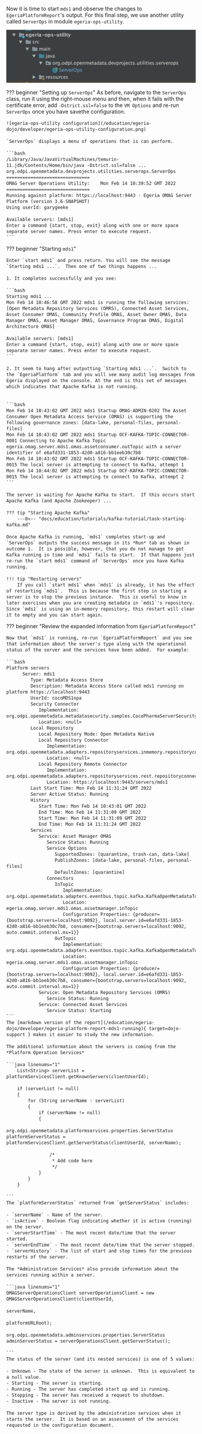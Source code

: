 <!-- SPDX-License-Identifier: CC-BY-4.0 -->
<!-- Copyright Contributors to the Egeria project. -->


Now it is time to start `mds1` and observe the changes to `EgeriaPlatformReport`'s output.  For this final step, we use another utility called `ServerOps` in module `egeria-ops-utility`.  

![egeria-ops-utility module](/education/egeria-dojo/developer/egeria-ops-utility-module.png)

??? beginner "Setting up `ServerOps`"
    As before, navigate to the `ServerOps` class, run it using the right-mouse menu and then, when it fails with the certificate error, add `-Dstrict.ssl=false` to the `VM Options` and re-run `ServerOps` once you have savethe configuration.
    
    ![egeria-ops-utility configuration](/education/egeria-dojo/developer/egeria-ops-utility-configuration.png)
    
    `ServerOps` displays a menu of operations that is can perform.
    
    ```bash
    /Library/Java/JavaVirtualMachines/temurin-11.jdk/Contents/Home/bin/java -Dstrict.ssl=false ... org.odpi.openmetadata.devprojects.utilities.serverops.ServerOps
    ===============================
    OMAG Server Operations Utility:    Mon Feb 14 10:39:52 GMT 2022
    ===============================
    Running against platform: https://localhost:9443 - Egeria OMAG Server Platform (version 3.6-SNAPSHOT)
    Using userId: garygeeke
    
    Available servers: [mds1]
    Enter a command {start, stop, exit} along with one or more space separate server names. Press enter to execute request.
    ```

??? beginner "Starting `mds1`"

    Enter `start mds1` and press return. You will see the message `Starting mds1 ...`.  Then one of two things happens ...
    
    1. It completes successfully and you see:
    
    ```bash
    Starting mds1 ...
    Mon Feb 14 10:46:58 GMT 2022 mds1 is running the following services: [Open Metadata Repository Services (OMRS), Connected Asset Services, Asset Consumer OMAS, Community Profile OMAS, Asset Owner OMAS, Data Manager OMAS, Asset Manager OMAS, Governance Program OMAS, Digital Architecture OMAS]
                
    Available servers: [mds1]
    Enter a command {start, stop, exit} along with one or more space separate server names. Press enter to execute request.
    ```
    
    2. It seem to hang after outputting `Starting mds1 ...`.  Switch to the `EgeriaPlatform` tab and you will see many audit log messages from Egeria displayed on the console. At the end is this set of messages which indicates that Apache Kafka is not running.
    
    
    ```bash
    Mon Feb 14 10:43:02 GMT 2022 mds1 Startup OMAG-ADMIN-0202 The Asset Consumer Open Metadata Access Service (OMAS) is supporting the following governance zones: [data-lake, personal-files, personal-files]
    Mon Feb 14 10:43:02 GMT 2022 mds1 Startup OCF-KAFKA-TOPIC-CONNECTOR-0001 Connecting to Apache Kafka Topic egeria.omag.server.mds1.omas.assetconsumer.outTopic with a server identifier of e6afd331-1853-42d0-a816-bb1eeb30c7b8
    Mon Feb 14 10:43:02 GMT 2022 mds1 Startup OCF-KAFKA-TOPIC-CONNECTOR-0015 The local server is attempting to connect to Kafka, attempt 1
    Mon Feb 14 10:44:02 GMT 2022 mds1 Startup OCF-KAFKA-TOPIC-CONNECTOR-0015 The local server is attempting to connect to Kafka, attempt 2
    ```
    
    The server is waiting for Apache Kafka to start.  If this occurs start Apache Kafka (and Apache Zookeeper) ...
    
    ??? tip "Starting Apache Kafka"
        ---8<-- "docs/education/tutorials/kafka-tutorial/task-starting-kafka.md"
    
    Once Apache Kafka is running, `mds1` completes start-up and `ServerOps` outputs the success message in its *Run* tab as shown in outcome 1.  It is possible, however, that you do not manage to get Kafka running in time and `mds1` fails to start.  If that happens just re-run the `start mds1` command of `ServerOps` once you have Kafka running.  
    
    !!! tip "Restarting servers"
        If you call `start mds1` when `mds1` is already, it has the effect of restarting `mds1`.  This is because the first step in starting a server is to stop the previous instance.  This is useful to know in later exercises when you are creating metadata in `mds1`'s repository.  Since `mds1` is using an in-memory repository, this restart will clear it to empty and you can start again.

??? beginner "Review the expanded information from `EgeriaPlatformReport`"
 
    Now that `mds1` is running, re-run `EgeriaPlatformReport` and you see that information about the server's type along with the operational status of the server and the services have been added.  For example:
    
    ```bash
    Platform servers
          Server: mds1
             Type: Metadata Access Store
             Description: Metadata Access Store called mds1 running on platform https://localhost:9443
             UserId: cocoMDS1npa
             Security Connector
                Implementation: org.odpi.openmetadata.metadatasecurity.samples.CocoPharmaServerSecurityProvider
                Location: <null>
             Local Repository
                Local Repository Mode: Open Metadata Native
                Local Repository Connector
                   Implementation: org.odpi.openmetadata.adapters.repositoryservices.inmemory.repositoryconnector.InMemoryOMRSRepositoryConnectorProvider
                   Location: <null>
                Local Repository Remote Connector
                   Implementation: org.odpi.openmetadata.adapters.repositoryservices.rest.repositoryconnector.OMRSRESTRepositoryConnectorProvider
                   Location: https://localhost:9443/servers/mds1
             Last Start Time: Mon Feb 14 11:31:24 GMT 2022
             Server Active Status: Running
             History
                Start Time: Mon Feb 14 10:43:01 GMT 2022
                End Time: Mon Feb 14 11:31:09 GMT 2022
                Start Time: Mon Feb 14 11:31:09 GMT 2022
                End Time: Mon Feb 14 11:31:24 GMT 2022
             Services
                Service: Asset Manager OMAS
                   Service Status: Running
                   Service Options
                      SupportedZones: [quarantine, trash-can, data-lake]
                      PublishZones: [data-lake, personal-files, personal-files]
                      DefaultZones: [quarantine]
                   Connectors
                      InTopic
                         Implementation: org.odpi.openmetadata.adapters.eventbus.topic.kafka.KafkaOpenMetadataTopicProvider
                         Location: egeria.omag.server.mds1.omas.assetmanager.inTopic
                         Configuration Properties: {producer={bootstrap.servers=localhost:9092}, local.server.id=e6afd331-1853-42d0-a816-bb1eeb30c7b8, consumer={bootstrap.servers=localhost:9092, auto.commit.interval.ms=1}}
                      OutTopic
                         Implementation: org.odpi.openmetadata.adapters.eventbus.topic.kafka.KafkaOpenMetadataTopicProvider
                         Location: egeria.omag.server.mds1.omas.assetmanager.inTopic
                         Configuration Properties: {producer={bootstrap.servers=localhost:9092}, local.server.id=e6afd331-1853-42d0-a816-bb1eeb30c7b8, consumer={bootstrap.servers=localhost:9092, auto.commit.interval.ms=1}}
                Service: Open Metadata Repository Services (OMRS)
                   Service Status: Running
                Service: Connected Asset Services
                   Service Status: Starting
    ```
    The [markdown version of the report](/education/egeria-dojo/developer/egeria-platform-report-mds1-running){ target=dojo-support } makes it easier to study the new information.
    
    The additional information about the servers is coming from the *Platform Operation Services* 
    
    ```java linenums="1"
        List<String> serverList = platformServicesClient.getKnownServers(clientUserId);
    
        if (serverList != null)
        {
            for (String serverName : serverList)
            {
                if (serverName != null)
                {
                    org.odpi.openmetadata.platformservices.properties.ServerStatus platformServerStatus = platformServicesClient.getServerStatus(clientUserId, serverName);
                    
                    /*
                     * Add code here
                     */
                }
            }
        }
    
    ```
    The `platformServerStatus` returned from `getServerStatus` includes:
    
    - `serverName` - Name of the server.
    - `isActive` - Boolean flag indicating whether it is active (running) on the server.
    - `serverStartTime` - The most recent date/time that the server started.
    - `serverEndTime` - The most recent date/time that the server stopped.
    - `serverHistory` - The list of start and stop times for the previous restarts of the server.
    
    The *Administration Services* also provide information about the services running within a server.
    
    ```java linenums="1"
    OMAGServerOperationsClient serverOperationsClient = new OMAGServerOperationsClient(clientUserId,
                                                                                       serverName,
                                                                                       platformURLRoot);
    
    org.odpi.openmetadata.adminservices.properties.ServerStatus adminServerStatus = serverOperationsClient.getServerStatus();
    
    ```
    The status of the server (and its nested services) is one of 5 values:
    
    - Unknown - The state of the server is unknown.  This is equivalent to a null value.
    - Starting - The server is starting.
    - Running - The server has completed start up and is running.
    - Stopping - The server has received a request to shutdown.
    - Inactive - The server is not running.
    
    The server type is derived by the administration services when it starts the server.  It is based on an assessment of the services requested in the configuration document.
    